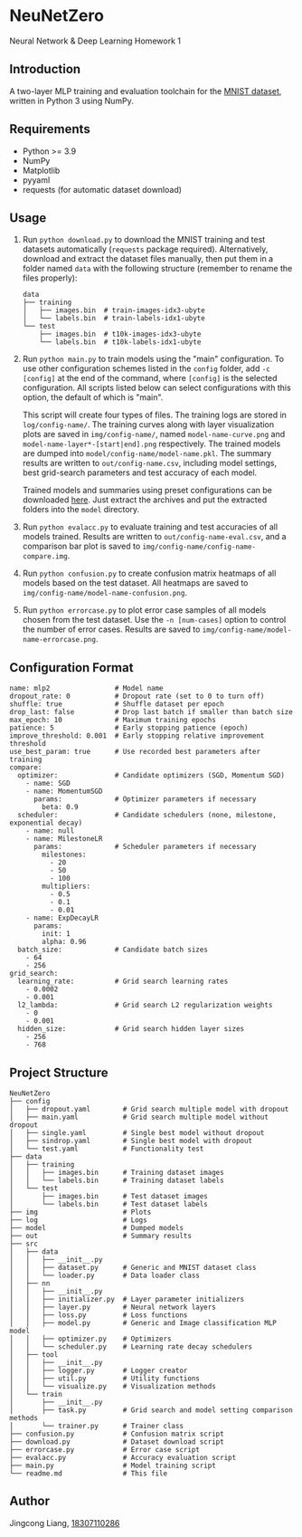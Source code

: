 # NeuNetZero

Neural Network & Deep Learning Homework 1

## Introduction

A two-layer MLP training and evaluation toolchain for the [MNIST dataset](http://yann.lecun.com/exdb/mnist/), written in Python 3 using NumPy.

## Requirements

- Python >= 3.9
- NumPy
- Matplotlib
- pyyaml
- requests (for automatic dataset download)

## Usage

1. Run `python download.py` to download the MNIST training and test datasets automatically (`requests` package required). Alternatively, download and extract the dataset files manually, then put them in a folder named `data` with the following structure (remember to rename the files properly):

   ```{plain}
   data
   ├── training
   │   ├── images.bin  # train-images-idx3-ubyte
   │   └── labels.bin  # train-labels-idx1-ubyte
   └── test
       ├── images.bin  # t10k-images-idx3-ubyte
       └── labels.bin  # t10k-labels-idx1-ubyte
   ```

2. Run `python main.py` to train models using the "main" configuration. To use other configuration schemes listed in the `config` folder, add `-c [config]` at the end of the command, where `[config]` is the selected configuration. All scripts listed below can select configurations with this option, the default of which is "main".

   This script will create four types of files. The training logs are stored in `log/config-name/`. The training curves along with layer visualization plots are saved in `img/config-name/`, named `model-name-curve.png` and `model-name-layer*-[start|end].png` respectively. The trained models are dumped into `model/config-name/model-name.pkl`. The summary results are written to `out/config-name.csv`, including model settings, best grid-search parameters and test accuracy of each model.

   Trained models and summaries using preset configurations can be downloaded [here](https://drive.google.com/drive/folders/1yoZQwW7INrc1IqtHaqqp5nHKGw1ttsgl?usp=sharing). Just extract the archives and put the extracted folders into the `model` directory.

3. Run `python evalacc.py` to evaluate training and test accuracies of all models trained. Results are written to `out/config-name-eval.csv`, and a comparison bar plot is saved to `img/config-name/config-name-compare.img`.

4. Run `python confusion.py` to create confusion matrix heatmaps of all models based on the test dataset. All heatmaps are saved to `img/config-name/model-name-confusion.png`.

5. Run `python errorcase.py` to plot error case samples of all models chosen from the test dataset. Use the `-n [num-cases]` option to control the number of error cases. Results are saved to `img/config-name/model-name-errorcase.png`.

## Configuration Format

```{yaml}
name: mlp2                # Model name
dropout_rate: 0           # Dropout rate (set to 0 to turn off)
shuffle: true             # Shuffle dataset per epoch
drop_last: false          # Drop last batch if smaller than batch size
max_epoch: 10             # Maximum training epochs
patience: 5               # Early stopping patience (epoch)
improve_threshold: 0.001  # Early stopping relative improvement threshold
use_best_param: true      # Use recorded best parameters after training
compare:
  optimizer:              # Candidate optimizers (SGD, Momentum SGD)
    - name: SGD
    - name: MomentumSGD
      params:             # Optimizer parameters if necessary
        beta: 0.9
  scheduler:              # Candidate schedulers (none, milestone, exponential decay)
    - name: null
    - name: MilestoneLR
      params:             # Scheduler parameters if necessary
        milestones:
          - 20
          - 50
          - 100
        multipliers:
          - 0.5
          - 0.1
          - 0.01
    - name: ExpDecayLR
      params:
        init: 1
        alpha: 0.96
  batch_size:             # Candidate batch sizes
    - 64
    - 256
grid_search:
  learning_rate:          # Grid search learning rates
    - 0.0002
    - 0.001
  l2_lambda:              # Grid search L2 regularization weights
    - 0
    - 0.001
  hidden_size:            # Grid search hidden layer sizes
    - 256
    - 768
```

## Project Structure

```{plain}
NeuNetZero
├── config
│   ├── dropout.yaml        # Grid search multiple model with dropout
│   ├── main.yaml           # Grid search multiple model without dropout
│   ├── single.yaml         # Single best model without dropout
│   ├── sindrop.yaml        # Single best model with dropout
│   └── test.yaml           # Functionality test
├── data
│   ├── training
│   │   ├── images.bin      # Training dataset images
│   │   └── labels.bin      # Training dataset labels
│   └── test
│       ├── images.bin      # Test dataset images
│       └── labels.bin      # Test dataset labels
├── img                     # Plots
├── log                     # Logs
├── model                   # Dumped models
├── out                     # Summary results
├── src
│   ├── data
│   │   ├── __init__.py
│   │   ├── dataset.py      # Generic and MNIST dataset class
│   │   └── loader.py       # Data loader class
│   ├── nn
│   │   ├── __init__.py
│   │   ├── initializer.py  # Layer parameter initializers
│   │   ├── layer.py        # Neural network layers
│   │   ├── loss.py         # Loss functions
│   │   ├── model.py        # Generic and Image classification MLP model
│   │   ├── optimizer.py    # Optimizers
│   │   └── scheduler.py    # Learning rate decay schedulers
│   ├── tool
│   │   ├── __init__.py
│   │   ├── logger.py       # Logger creator
│   │   ├── util.py         # Utility functions
│   │   └── visualize.py    # Visualization methods
│   └── train
│       ├── __init__.py
│       ├── task.py         # Grid search and model setting comparison methods
│       └── trainer.py      # Trainer class
├── confusion.py            # Confusion matrix script
├── download.py             # Dataset download script
├── errorcase.py            # Error case script
├── evalacc.py              # Accuracy evaluation script
├── main.py                 # Model training script
└── readme.md               # This file
```

## Author

Jingcong Liang, [18307110286](mailto:18307110286@fudan.edu.cn)
